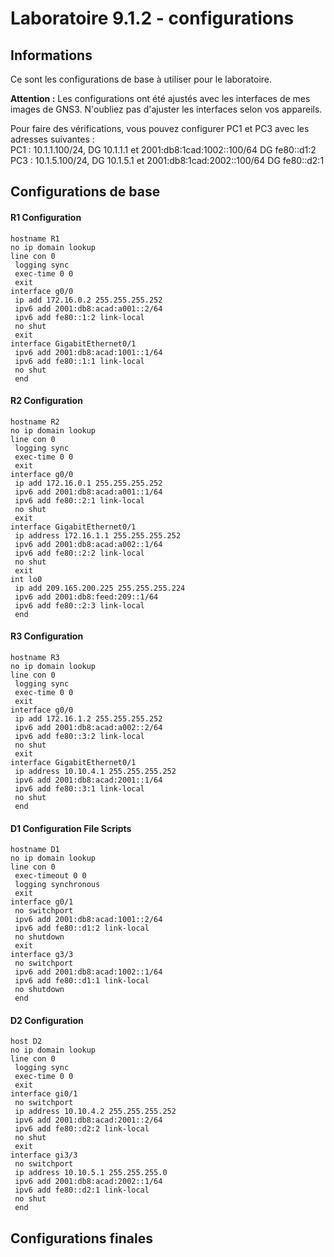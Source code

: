 # Laboratoire 9.1.2 - configurations
## Informations

Ce sont les configurations de base à utiliser pour le laboratoire.  

**Attention :** Les configurations ont été ajustés avec les interfaces de mes images de GNS3. N'oubliez pas d'ajuster les interfaces selon vos appareils.  

Pour faire des vérifications, vous pouvez configurer PC1 et PC3 avec les adresses suivantes :  
PC1 : 10.1.1.100/24, DG 10.1.1.1 et 2001:db8:1cad:1002::100/64 DG fe80::d1:2    
PC3 : 10.1.5.100/24, DG 10.1.5.1 et 2001:db8:1cad:2002::100/64 DG fe80::d2:1    


## Configurations de base

#### R1 Configuration  
```running-config
hostname R1
no ip domain lookup
line con 0
 logging sync
 exec-time 0 0
 exit
interface g0/0
 ip add 172.16.0.2 255.255.255.252
 ipv6 add 2001:db8:acad:a001::2/64
 ipv6 add fe80::1:2 link-local
 no shut
 exit
interface GigabitEthernet0/1
 ipv6 add 2001:db8:acad:1001::1/64
 ipv6 add fe80::1:1 link-local
 no shut
 end
``` 

#### R2 Configuration  
```running-config
hostname R2
no ip domain lookup
line con 0
 logging sync
 exec-time 0 0
 exit
interface g0/0
 ip add 172.16.0.1 255.255.255.252
 ipv6 add 2001:db8:acad:a001::1/64
 ipv6 add fe80::2:1 link-local
 no shut
 exit
interface GigabitEthernet0/1
 ip address 172.16.1.1 255.255.255.252
 ipv6 add 2001:db8:acad:a002::1/64
 ipv6 add fe80::2:2 link-local
 no shut
 exit
int lo0
 ip add 209.165.200.225 255.255.255.224
 ipv6 add 2001:db8:feed:209::1/64
 ipv6 add fe80::2:3 link-local
 end
``` 

#### R3 Configuration  
```running-config
hostname R3
no ip domain lookup
line con 0
 logging sync
 exec-time 0 0
 exit
interface g0/0
 ip add 172.16.1.2 255.255.255.252
 ipv6 add 2001:db8:acad:a002::2/64
 ipv6 add fe80::3:2 link-local
 no shut
 exit
interface GigabitEthernet0/1
 ip address 10.10.4.1 255.255.255.252
 ipv6 add 2001:db8:acad:2001::1/64
 ipv6 add fe80::3:1 link-local
 no shut
 end
```  

#### D1 Configuration File Scripts
```running-config
hostname D1
no ip domain lookup
line con 0
 exec-timeout 0 0
 logging synchronous
 exit
interface g0/1
 no switchport
 ipv6 add 2001:db8:acad:1001::2/64
 ipv6 add fe80::d1:2 link-local
 no shutdown
 exit
interface g3/3
 no switchport
 ipv6 add 2001:db8:acad:1002::1/64
 ipv6 add fe80::d1:1 link-local
 no shutdown
 end
```  

#### D2 Configuration  
```running-config
host D2
no ip domain lookup
line con 0
 logging sync
 exec-time 0 0
 exit
interface gi0/1
 no switchport
 ip address 10.10.4.2 255.255.255.252
 ipv6 add 2001:db8:acad:2001::2/64
 ipv6 add fe80::d2:2 link-local
 no shut
 exit
interface gi3/3
 no switchport
 ip address 10.10.5.1 255.255.255.0
 ipv6 add 2001:db8:acad:2002::1/64
 ipv6 add fe80::d2:1 link-local
 no shut
 end
```  
## Configurations finales

